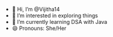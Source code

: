 - 👋 Hi, I’m @Vijitha14
- 👀 I’m interested in exploring things
- 🌱 I’m currently learning DSA with Java
- 😄 Pronouns: She/Her

<!---
Vijitha14/Vijitha14 is a ✨ special ✨ repository because its `README.md` (this file) appears on your GitHub profile.
You can click the Preview link to take a look at your changes.
--->
